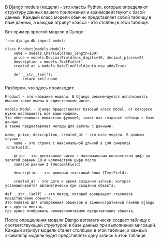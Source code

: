 

В Django models (модели) - это классы Python, которые определяют структуру данных вашего приложения
и взаимодействуют с базой данных. Каждый класс модели обычно представляет собой таблицу в базе данных,
а каждый атрибут класса - это столбец в этой таблице.


Вот пример простой модели в Django:

    from django.db import models

    class Product(models.Model):
        name = models.CharField(max_length=100)
        price = models.DecimalField(max_digits=10, decimal_places=2)
        description = models.TextField()
        created_at = models.DateTimeField(auto_now_add=True)

        def __str__(self):
            return self.name


Разберем, что здесь происходит:

    Product - это название модели. В Django рекомендуется использовать именно такие имена в единственном числе.

    models.Model - Django предоставляет базовый класс Model, от которого нужно наследовать все ваши модели. 
    Это обеспечивает множество функций, таких как создание таблицы в базе данных, 
    а также предоставляет методы для работы с данными.

    name, price, description, created_at - это поля модели. В данном случае:
        name - это строка с максимальной длиной в 100 символов (CharField).
       
        price - это десятичное число с максимальным количеством цифр до запятой равным 10 и количеством цифр после
        запятой равным 2 (DecimalField).
        
        description - это длинный текстовый блок (TextField).
        
        created_at - это дата и время создания записи, которая устанавливается автоматически при создании объекта.

    def __str__(self) - это метод, который возвращает строковое представление объекта. 
    Это полезно для отображения объектов в административной панели Django и в других местах, 
    где нужно отображать человекочитаемое представление объекта.



После определения модели Django автоматически создаст таблицу с соответствующей структурой в базе данных 
при выполнении миграций. Каждый атрибут модели станет столбцом в этой таблице, а каждый экземпляр модели 
будет представлять одну запись в этой таблице.